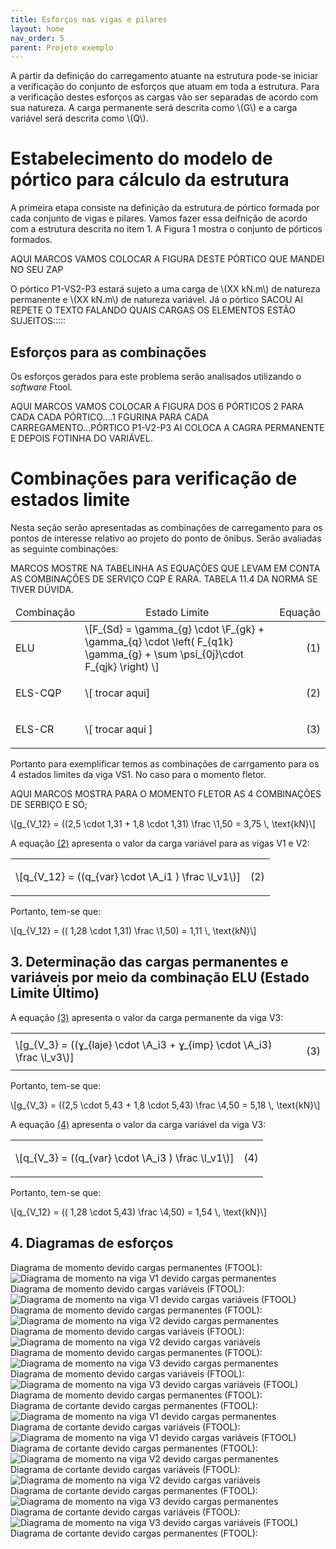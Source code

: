 ```yaml
---
title: Esforços nas vigas e pilares
layout: home
nav_order: 5
parent: Projeto exemplo
---
```


<!--Don't delete this script-->
<script src = "https://polyfill.io/v3/polyfill.min.js?features=es6"></script>
<script id = "MathJax-script" async src="https://cdn.jsdelivr.net/npm/mathjax@3/es5/tex-mml-chtml.js"></script>
<!--Don't delete this script-->

<p aligin = "justify">
A partir da definição do carregamento atuante na estrutura pode-se iniciar a verificação do conjunto de esforços que atuam em toda a estrutura. Para a verificação destes esforços as cargas vão ser separadas de acordo com sua natureza. A carga permanente será descrita como \(G\) e a carga variável será descrita como \(Q\). 
</p>

<h1>Estabelecimento do modelo de pórtico para cálculo da estrutura</h1>

<p aligin = "justify">
A primeira etapa consiste na definição da estrutura de pórtico formada por cada conjunto de vigas e pilares. Vamos fazer essa deifnição de acordo com a estrutura descrita no item 1. A Figura 1 mostra o conjunto de pórticos formados.
</p>

AQUI MARCOS VAMOS COLOCAR A FIGURA DESTE PÓRTICO QUE MANDEI NO SEU ZAP

<p aligin = "justify">
O pórtico P1-VS2-P3 estará sujeto a uma carga de \(XX kN.m\) de natureza permanente e \(XX kN.m\) de natureza variável. Já o pórtico SACOU AI REPETE O TEXTO FALANDO QUAIS CARGAS OS ELEMENTOS ESTÃO SUJEITOS:::::
</p>

<h2>Esforços para as combinações</h2>

<p aligin = "justify">
Os esforços gerados para este problema serão analisados utilizando o <i>software</i> Ftool. 
</p>

AQUI MARCOS VAMOS COLOCAR A FIGURA DOS 6 PÓRTICOS 2 PARA CADA CADA PÓRTICO....1 FGURINA PARA CADA CARREGAMENTO...PÓRTICO P1-V2-P3 AI COLOCA A CAGRA PERMANENTE E DEPOIS FOTINHA DO VARIÁVEL.

<h1>Combinações para verificação de estados limite</h1>

<p aligin = "justify">
Nesta seção serão apresentadas as combinações de carregamento para os pontos de interesse relativo ao projeto do ponto de ônibus. Serão avaliadas as seguinte combinações:
</p>

MARCOS MOSTRE NA TABELINHA AS EQUAÇÕES QUE LEVAM EM CONTA AS COMBINAÇÕES DE SERVIÇO CQP E RARA. TABELA 11.4 DA NORMA SE TIVER DÚVIDA.

<table>
  <thead align="center">
    <tr>
      <td>Combinação</td>
      <td>Estado Limite</td>
      <td>Equação</td>
    </tr>
  </thead>
  <tbody>
    <tr>
      <td align = "left">ELU</td>
      <td align = "left">\[F_{Sd} = \gamma_{g} \cdot \F_{gk} + \gamma_{q} \cdot \left( F_{q1k} \gamma_{g} +  \sum \psi_{0j}\cdot F_{qjk} \right) \]</td>
      <td><p align = "right" id = "eq1">(1)</p></td>
    </tr>
    <tr>
      <td align = "left">ELS-CQP</td>
      <td align = "left">\[ trocar aqui]</td>
      <td><p align = "right" id = "eq2">(2)</p></td>
    </tr>
    <tr>
      <td align = "left">ELS-CR</td>
      <td align = "left">\[ trocar aqui ]</td>
      <td><p align = "right" id = "eq3">(3)</p></td>
    </tr>
  </tbody>
</table>

<p aligin = "justify">
Portanto para exemplificar temos as combinações de carrgamento para os 4 estados limites da viga VS1. No caso para o momento fletor.
</p>

AQUI MARCOS MOSTRA PARA O MOMENTO FLETOR AS 4 COMBINAÇÕES DE SERBIÇO E SÓ;

<p>
\[g_{V_12} = ((2,5 \cdot 1,31 + 1,8 \cdot 1,31) \frac \1,50  = 3,75 \, \text{kN}\]
</p>



<p aligin = "justify">
A equação <a href="#eq2">(2)</a> apresenta o valor da carga variável para as vigas V1 e V2:
</p>

<table>
  <tr>
    <td align = "left">\[q_{V_12} = ((q_{var} \cdot \A_i1 ) \frac \l_v1\)]</td>
    <td><p align = "right" id = "eq2">(2)</p></td>
  </tr>
</table>

<p aligin = "justify">
Portanto, tem-se que:
</p>

<p>
\[q_{V_12} = (( 1,28 \cdot 1,31) \frac \1,50)  = 1,11 \, \text{kN}\]
</p>

<h2>3. Determinação das cargas permanentes e variáveis por meio da combinação ELU (Estado Limite Último)</h2>

<p aligin = "justify">
A equação <a href="#eq3">(3)</a> apresenta o valor da carga permanente da viga V3:
</p>

<table>
  <tr>
    <td align = "left">\[g_{V_3} = ((ɣ_{laje} \cdot \A_i3 + ɣ_{imp} \cdot \A_i3) \frac \l_v3\)]</td>
    <td><p align = "right" id = "eq3">(3)</p></td>
  </tr>
</table>

<p aligin = "justify">
Portanto, tem-se que:
</p>

<p>
\[g_{V_3} = ((2,5 \cdot 5,43 + 1,8 \cdot 5,43) \frac \4,50  = 5,18 \, \text{kN}\]
</p>

<p aligin = "justify">
A equação <a href="#eq4">(4)</a> apresenta o valor da carga variável da viga V3:
</p>

<table>
  <tr>
    <td align = "left">\[q_{V_3} = ((q_{var} \cdot \A_i3 ) \frac \l_v1\)]</td>
    <td><p align = "right" id = "eq4">(4)</p></td>
  </tr>
</table>

<p aligin = "justify">
Portanto, tem-se que:
</p>

<p>
\[q_{V_12} = (( 1,28 \cdot 5,43) \frac \4,50)  = 1,54 \, \text{kN}\]
</p>

<h2>4. Diagramas de esforços</h2>

<p aligin = "justify">
Diagrama de momento devido cargas permanentes (FTOOL):
<br>
<img src="C:\Users\vinic\OneDrive\Área de Trabalho\Momento V1 permanente.jpg" alt="Diagrama de momento na viga V1 devido cargas permanentes">
<br>
Diagrama de momento devido cargas variáveis (FTOOL):
<br>
<img src="C:\Users\vinic\OneDrive\Área de Trabalho\Momento V1 variável.jpg" alt="Diagrama de momento na viga V1 devido cargas variáveis (FTOOL)">
Diagrama de momento devido cargas permanentes (FTOOL):
<br>
<img src="C:\Users\vinic\OneDrive\Área de Trabalho\Momento V2 permanente.jpg" alt="Diagrama de momento na viga V2 devido cargas permanentes">
<br>
Diagrama de momento devido cargas variáveis (FTOOL):
<br>
<img src="C:\Users\vinic\OneDrive\Área de Trabalho\Momento V2 variável.jpg" alt="Diagrama de momento na viga V2 devido cargas variáveis">
<br>
Diagrama de momento devido cargas permanentes (FTOOL):
<br>
<img src="C:\Users\vinic\OneDrive\Área de Trabalho\Momento V3 permanente.jpg" alt="Diagrama de momento na viga V3 devido cargas permanentes">
<br>
Diagrama de momento devido cargas variáveis (FTOOL):
<br>
<img src="C:\Users\vinic\OneDrive\Área de Trabalho\Momento V3 variável.jpg" alt="Diagrama de momento na viga V3 devido cargas variáveis (FTOOL)">
Diagrama de momento devido cargas permanentes (FTOOL):
<br>
Diagrama de cortante devido cargas permanentes (FTOOL):
<br>
<img src="C:\Users\vinic\OneDrive\Área de Trabalho\Cortante V1 permanente.jpg" alt="Diagrama de momento na viga V1 devido cargas permanentes">
<br>
Diagrama de cortante devido cargas variáveis (FTOOL):
<br>
<img src="C:\Users\vinic\OneDrive\Área de Trabalho\Cortante V1 variável.jpg" alt="Diagrama de momento na viga V1 devido cargas variáveis (FTOOL)">
Diagrama de cortante devido cargas permanentes (FTOOL):
<br>
<img src="C:\Users\vinic\OneDrive\Área de Trabalho\Cortante V2 permanente.jpg" alt="Diagrama de momento na viga V2 devido cargas permanentes">
<br>
Diagrama de cortante devido cargas variáveis (FTOOL):
<br>
<img src="C:\Users\vinic\OneDrive\Área de Trabalho\Cortante V2 variável.jpg" alt="Diagrama de momento na viga V2 devido cargas variáveis">
<br>
Diagrama de cortante devido cargas permanentes (FTOOL):
<br>
<img src="C:\Users\vinic\OneDrive\Área de Trabalho\Cortante V3 permanente.jpg" alt="Diagrama de momento na viga V3 devido cargas permanentes">
<br>
Diagrama de cortante devido cargas variáveis (FTOOL):
<br>
<img src="C:\Users\vinic\OneDrive\Área de Trabalho\Cortante V3 variável.jpg" alt="Diagrama de momento na viga V3 devido cargas variáveis (FTOOL)">
Diagrama de cortante devido cargas permanentes (FTOOL):
<br>
  
</p>

